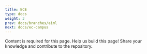 ```yaml
---
title: ECE
type: docs
weight: 3
prev: docs/branches/aiml
next: docs/ec-campus
---
```


Content is required for this page. Help us build this page! Share your knowledge and contribute to the repository.